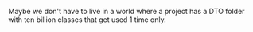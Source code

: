 Maybe we don't have to live in a world where a project has a DTO folder with ten billion classes that get used 1 time only.

